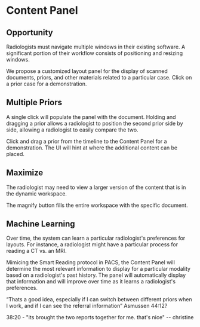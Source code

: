 Content Panel
=============

Opportunity
-------------
Radiologists must navigate multiple windows in their existing software. A significant portion of their workflow consists of positioning and resizing windows.

We propose a customized layout panel for the display of scanned documents, priors, and other materials related to a particular case. Click on a prior case for a demonstration.

Multiple Priors
-------------
A single click will populate the panel with the document. Holding and dragging a prior allows a radiologist to position the second prior side by side, allowing a radiologist to easily compare the two.

Click and drag a prior from the timeline to the Content Panel for a demonstration. The UI will hint at where the additional content can be placed.

Maximize
-------------
The radiologist may need to view a larger version of the content that is in the dynamic workspace.

The magnify button fills the entire workspace with the specific document.

Machine Learning
-------------
Over time, the system can learn a particular radiologist's preferences for layouts. For instance, a radiologist might have a particular process for reading a CT vs. an MRI.

Mimicing the Smart Reading protocol in PACS, the Content Panel will determine the most relevant information to display for a particular modality based on a radiologist's past history. The panel will automatically display that information and will improve over time as it learns a radiologist's preferences.


“Thats a good idea, especially if I can switch between different priors when I work, and if I can see the referral information” Asmussen
44:12?







38:20 - "its brought the two reports together for me. that's nice" -- christine